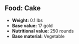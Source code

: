 ## Food: Cake
- **Weight:** 0.1 lbs
- **Base value:** 17 gold
- **Nutritional value:** 250 rounds
- **Base material:** Vegetable
